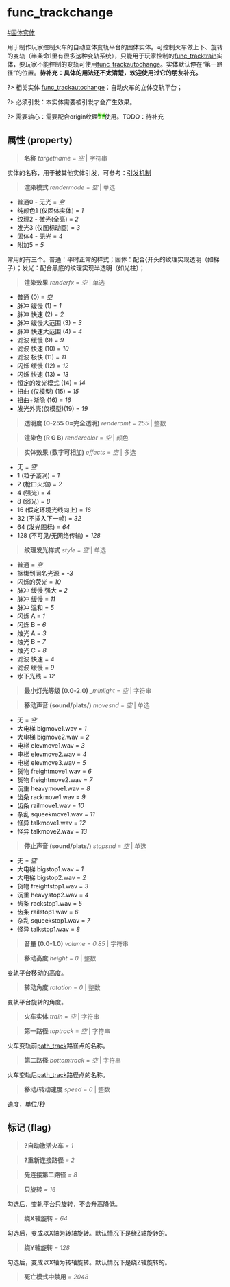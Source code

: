 # func_trackchange
[#固体实体](wiki/solid_entity)

用于制作玩家控制火车的自动立体变轨平台的固体实体。可控制火车做上下、旋转的变轨（半条命1里有很多这种变轨系统），只能用于玩家控制的[func_tracktrain](wiki/entity/func_tracktrain)实体，要玩家不能控制的变轨可使用[func_trackautochange](wiki/entity/func_trackautochange)。实体默认停在“第一路径”的位置。**待补充：具体的用法还不太清楚，欢迎使用过它的朋友补充。**

?> 相关实体 [func_trackautochange](wiki/entity/func_trackautochange)：自动火车的立体变轨平台；

?> 必须引发：本实体需要被引发才会产生效果。

?> 需要轴心：需要配合origin纹理![origin](../../images/tex_origin.png ":no-zoom")使用。TODO：待补充

## 属性 (property)
> **名称** *targetname* = *空* | 字符串

实体的名称，用于被其他实体引发，可参考：[引发机制](wiki/trigger)

> **渲染模式** *rendermode* = *空* | 单选

- 普通0 - 无光 = *空*
- 纯颜色1 (仅固体实体) = *1*
- 纹理2 - 微光(全亮) = *2*
- 发光3 (仅图标动画) = *3*
- 固体4 - 无光 = *4*
- 附加5 = *5*

常用的有三个。普通：平时正常的样式；固体：配合{开头的纹理实现透明（如梯子）；发光：配合黑底的纹理实现半透明（如光柱）；

> **渲染效果** *renderfx* = *空* | 单选

- 普通 (0) = *空*
- 脉冲 缓慢 (1) = *1*
- 脉冲 快速 (2) = *2*
- 脉冲 缓慢大范围 (3) = *3*
- 脉冲 快速大范围 (4) = *4*
- 滤波 缓慢 (9) = *9*
- 滤波 快速 (10) = *10*
- 滤波 极快 (11) = *11*
- 闪烁 缓慢 (12) = *12*
- 闪烁 快速 (13) = *13*
- 恒定的发光模式 (14) = *14*
- 扭曲 (仅模型) (15) = *15*
- 扭曲+渐隐 (16) = *16*
- 发光外壳(仅模型)(19) = *19*

> **透明度 (0-255 0=完全透明)** *renderamt* = *255* | 整数

> **渲染色 (R G B)** *rendercolor* = *空* | 颜色

> **实体效果 (数字可相加)** *effects* = *空* | 多选

- 无 = *空*
- 1 (粒子漩涡) = *1*
- 2 (枪口火焰) = *2*
- 4 (强光) = *4*
- 8 (弱光) = *8*
- 16 (假定环境光线向上) = *16*
- 32 (不插入下一帧) = *32*
- 64 (发光图标) = *64*
- 128 (不可见/无网络传输) = *128*

> **纹理发光样式** *style* = *空* | 单选

- 普通 = *空*
- 捆绑到同名光源 = *-3*
- 闪烁的荧光 = *10*
- 脉冲 缓慢 强大 = *2*
- 脉冲 缓慢 = *11*
- 脉冲 温和 = *5*
- 闪烁 A = *1*
- 闪烁 B = *6*
- 烛光 A = *3*
- 烛光 B = *7*
- 烛光 C = *8*
- 滤波 快速 = *4*
- 滤波 缓慢 = *9*
- 水下光线 = *12*

> **最小灯光等级 (0.0-2.0)** *_minlight* = *空* | 字符串

> **移动声音 (sound/plats/)** *movesnd* = *空* | 单选

- 无 = *空*
- 大电梯 bigmove1.wav = *1*
- 大电梯 bigmove2.wav = *2*
- 电梯 elevmove1.wav = *3*
- 电梯 elevmove2.wav = *4*
- 电梯 elevmove3.wav = *5*
- 货物 freightmove1.wav = *6*
- 货物 freightmove2.wav = *7*
- 沉重 heavymove1.wav = *8*
- 齿条 rackmove1.wav = *9*
- 齿条 railmove1.wav = *10*
- 杂乱 squeekmove1.wav = *11*
- 怪异 talkmove1.wav = *12*
- 怪异 talkmove2.wav = *13*

> **停止声音 (sound/plats/)** *stopsnd* = *空* | 单选

- 无 = *空*
- 大电梯 bigstop1.wav = *1*
- 大电梯 bigstop2.wav = *2*
- 货物 freightstop1.wav = *3*
- 沉重 heavystop2.wav = *4*
- 齿条 rackstop1.wav = *5*
- 齿条 railstop1.wav = *6*
- 杂乱 squeekstop1.wav = *7*
- 怪异 talkstop1.wav = *8*

> **音量 (0.0-1.0)** *volume* = *0.85* | 字符串

> **移动高度** *height* = *0* | 整数

变轨平台移动的高度。

> **转动角度** *rotation* = *0* | 整数

变轨平台旋转的角度。

> **火车实体** *train* = *空* | 字符串

> **第一路径** *toptrack* = *空* | 字符串

火车变轨前[path_track](wiki/entity/path_track)路径点的名称。

> **第二路径** *bottomtrack* = *空* | 字符串

火车变轨后[path_track](wiki/entity/path_track)路径点的名称。

> **移动/转动速度** *speed* = *0* | 整数

速度，单位/秒

## 标记 (flag)
> **?自动激活火车** *= 1*

> **?重新连接路径** *= 2*

> **先连接第二路径** *= 8*

> **只旋转** *= 16*

勾选后，变轨平台只旋转，不会升高降低。

> **绕X轴旋转** *= 64*

勾选后，变成以X轴为转轴旋转。默认情况下是绕Z轴旋转的。

> **绕Y轴旋转** *= 128*

勾选后，变成以X轴为转轴旋转。默认情况下是绕Z轴旋转的。

> **死亡模式中禁用** *= 2048*

